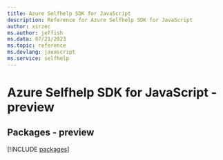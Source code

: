 ```yaml
---
title: Azure Selfhelp SDK for JavaScript
description: Reference for Azure Selfhelp SDK for JavaScript
author: xirzec
ms.author: jeffish
ms.data: 07/21/2023
ms.topic: reference
ms.devlang: javascript
ms.service: selfhelp
---
```

# Azure Selfhelp SDK for JavaScript - preview
## Packages - preview
[!INCLUDE [packages](selfhelp-index.md)]